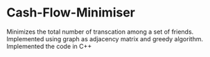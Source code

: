 # Cash-Flow-Minimiser

Minimizes the total number of transcation among a set of friends. Implemented using graph as adjacency matrix and greedy algorithm.
Implemented the code in C++
